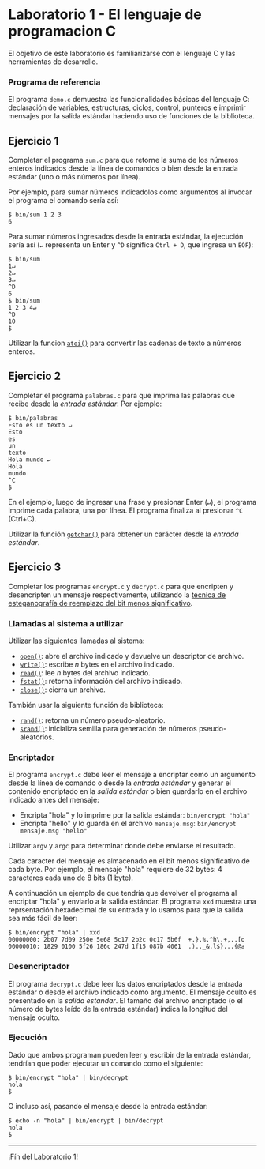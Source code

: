 # Laboratorio 1 - El lenguaje de programacion C
El objetivo de este laboratorio es familiarizarse con el lenguaje C y las herramientas de desarrollo.

### Programa de referencia
El programa `demo.c` demuestra las funcionalidades básicas del lenguaje C: declaración de variables, estructuras, ciclos, control, punteros e imprimir mensajes por la salida estándar haciendo uso de funciones de la biblioteca.

## Ejercicio 1
Completar el programa `sum.c` para que retorne la suma de los números enteros indicados desde la línea de comandos o bien desde la entrada estándar (uno o más números por línea).

Por ejemplo, para sumar números indicadolos como argumentos al invocar el programa el comando sería así:
```
$ bin/sum 1 2 3
6
```

Para sumar números ingresados desde la entrada estándar, la ejecución sería así (`↵` representa un Enter y `^D` significa `Ctrl + D`, que ingresa un `EOF`):
```
$ bin/sum
1↵
2↵
3↵
^D
6
$ bin/sum
1 2 3 4↵
^D
10
$
```
Utilizar la funcion [`atoi()`](https://www.man7.org/linux/man-pages/man3/atoi.3.html) para convertir las cadenas de texto a números enteros.

## Ejercicio 2
Completar el programa `palabras.c` para que imprima las palabras que recibe desde la _entrada estándar_. Por ejemplo:
```
$ bin/palabras
Esto es un texto ↵
Esto
es
un
texto
Hola mundo ↵
Hola
mundo
^C
$
```
En el ejemplo, luego de ingresar una frase y presionar Enter (`↵`), el programa imprime cada palabra, una por línea. El programa finaliza al presionar `^C` (Ctrl+C).

Utilizar la función [`getchar()`](https://www.man7.org/linux/man-pages/man3/getchar.3.html) para obtener un carácter desde la _entrada estándar_.

## Ejercicio 3
Completar los programas `encrypt.c` y `decrypt.c` para que encripten y desencripten un mensaje respectivamente, utilizando la [técnica de esteganografía de reemplazo del bit menos significativo](https://es.wikipedia.org/wiki/Esteganograf%C3%ADa#Inserci%C3%B3n_en_el_bit_menos_significativo).

### Llamadas al sistema a utilizar

Utilizar las siguientes llamadas al sistema:

- [`open()`](http://man7.org/linux/man-pages/man2/open.2.html): abre el archivo indicado y devuelve un descriptor de archivo. 
- [`write()`](http://man7.org/linux/man-pages/man2/write.2.html): escribe *n* bytes en el archivo indicado.
- [`read()`](http://man7.org/linux/man-pages/man2/read.2.html): lee _n_ bytes del archivo indicado.
- [`fstat()`](http://man7.org/linux/man-pages/man2/fstat.2.html): retorna información del archivo indicado.
- [`close()`](http://man7.org/linux/man-pages/man2/close.2.html): cierra un archivo.

También usar la siguiente función de biblioteca:

- [`rand()`](https://www.man7.org/linux/man-pages/man3/rand.3.html): retorna un número pseudo-aleatorio.
- [`srand()`](https://www.man7.org/linux/man-pages/man3/rand.3.html): inicializa semilla para generación de números pseudo-aleatorios.

### Encriptador
El programa `encrypt.c` debe leer el mensaje a encriptar como un argumento desde la línea de comando o desde la _entrada estándar_ y generar el contenido encriptado en la _salida estándar_ o bien guardarlo en el archivo indicado antes del mensaje:

- Encripta "hola" y lo imprime por la salida estándar: `bin/encrypt "hola"`
- Encripta "hello" y lo guarda en el archivo `mensaje.msg`: `bin/encrypt mensaje.msg "hello"`

Utilizar `argv` y `argc` para determinar donde debe enviarse el resultado.

Cada caracter del mensaje es almacenado en el bit menos significativo de cada byte. Por ejemplo, el mensaje "hola" requiere de 32 bytes: 4 caracteres cada uno de 8 bits (1 byte).

A continuación un ejemplo de que tendría que devolver el programa al encriptar "hola" y enviarlo a la salida estándar. El programa `xxd` muestra una reprsentación hexadecimal de su entrada y lo usamos para que la salida sea más fácil de leer:
```
$ bin/encrypt "hola" | xxd
00000000: 2b07 7d09 250e 5e68 5c17 2b2c 0c17 5b6f  +.}.%.^h\.+,..[o
00000010: 1829 0100 5f26 186c 247d 1f15 087b 4061  .).._&.l$}...{@a
```

### Desencriptador
El programa `decrypt.c` debe leer los datos encriptados desde la entrada estándar o desde el archivo indicado como argumento. El mensaje oculto es presentado en la _salida estándar_. El tamaño del archivo encriptado (o el número de bytes leído de la entrada estándar) indica la longitud del mensaje oculto.

### Ejecución

Dado que ambos programan pueden leer y escribir de la entrada estándar, tendrían que poder ejecutar un comando como el siguiente:
```
$ bin/encrypt "hola" | bin/decrypt
hola
$
```

O incluso así, pasando el mensaje desde la entrada estándar:
```
$ echo -n "hola" | bin/encrypt | bin/decrypt
hola
$
```

---

¡Fín del Laboratorio 1!
